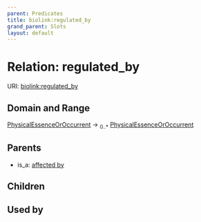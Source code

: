 ```yaml
---
parent: Predicates
title: biolink:regulated_by
grand_parent: Slots
layout: default
---
```


# Relation: regulated_by




URI: [biolink:regulated_by](https://w3id.org/biolink/regulated_by)

## Domain and Range

[PhysicalEssenceOrOccurrent](PhysicalEssenceOrOccurrent.md) ->  <sub>0..\*</sub> [PhysicalEssenceOrOccurrent](PhysicalEssenceOrOccurrent.md)

## Parents

 *  is_a: [affected by](affected_by.md)

## Children


## Used by

